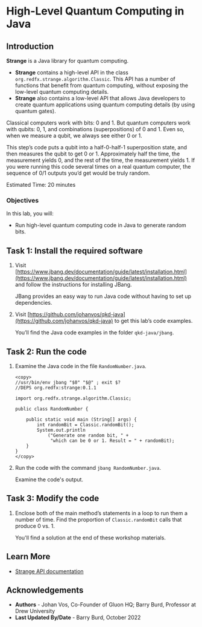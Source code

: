 # High-Level Quantum Computing in Java

## Introduction

**Strange** is a Java library for quantum computing. 

* **Strange** contains a high-level API in the class `org.redfx.strange.algorithm.Classic`. This API has  a number of functions that benefit from quantum computing, without exposing the low-level quantum computing details.
* **Strange** also contains a low-level API that allows Java developers to create quantum applications using quantum computing details (by using quantum gates).

Classical computers work with bits: 0 and 1. But quantum computers work with qubits: 0, 1, and combinations (superpositions) of 0 and 1. Even so, when we measure a qubit, we always see either 0 or 1.

This step’s code puts a qubit into a half-0-half-1 superposition state, and then measures the qubit to get 0 or 1. Approximately half the time, the measurement yields 0, and the rest of the time, the measurement yields 1. If you were running this code several times on a real quantum computer, the sequence of 0/1 outputs you’d get would be truly random.


Estimated Time: 20 minutes

### Objectives

In this lab, you will:
* Run high-level quantum computing code in Java to generate random bits.


## Task 1: Install the required software

1. Visit [https://www.jbang.dev/documentation/guide/latest/installation.html](https://www.jbang.dev/documentation/guide/latest/installation.html) and follow the instructions for installing JBang.

	JBang provides an easy way to run Java code without having to set up dependencies.

2. Visit [https://github.com/johanvos/qkd-java](https://github.com/johanvos/qkd-java) to get this lab’s code examples.

   You’ll find the Java code examples in the folder `qkd-java/jbang`.

## Task 2: Run the code

1. Examine the Java code in the file `RandomNumber.java`.

	```
	<copy>
	//usr/bin/env jbang "$0" "$@" ; exit $?
	//DEPS org.redfx:strange:0.1.1
	
	import org.redfx.strange.algorithm.Classic;
	
	public class RandomNumber {
	
		public static void main (String[] args) {
			int randomBit = Classic.randomBit();
			System.out.println
				("Generate one random bit, " + 
				 "which can be 0 or 1. Result = " + randomBit);
		}
	}
	</copy>
    ```

2. Run the code with the command `jbang RandomNumber.java`.

   Examine the code's output.

## Task 3: Modify the code

1. Enclose both of the main method’s statements in a loop to run them a number of time. Find the proportion of `Classic.randomBit` calls that produce 0 vs. 1.

   You'll find a solution at the end of these workshop materials.

## Learn More

* [Strange API documentation](https://redfx-quantum.github.io/strange/apidocs/)

## Acknowledgements
* **Authors** - Johan Vos, Co-Founder of Gluon HQ; Barry Burd, Professor at Drew University
* **Last Updated By/Date** - Barry Burd, October 2022


